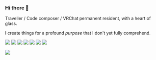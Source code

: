 ### Hi there 👋

Traveller / Code composer / VRChat permanent resident, with a heart of glass.

I create things for a profound *purpose* that I don't yet fully comprehend.

![](https://img.shields.io/badge/NixOS-5277C3?logo=nixos&logoColor=white)
![](https://img.shields.io/badge/NeoVim-%2357A143.svg?logo=neovim&logoColor=white)
![](https://img.shields.io/badge/TypeScript-007ACC?logo=typescript&logoColor=white)
![](https://img.shields.io/badge/React-20232A?logo=react&logoColor=61DAFB)
![](https://img.shields.io/badge/Node.js-339933?logo=nodedotjs&logoColor=white)
![](https://img.shields.io/badge/matrix-000000?logo=Matrix&logoColor=white)
![](https://img.shields.io/badge/VRChat-07242b?logo=VRChat&logoColor=white)

![](https://stats.amono.me/api?username=AsterisMono&theme=transparent&hide_border=true)
